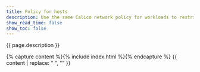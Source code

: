 ```yaml
---
title: Policy for hosts
description: Use the same Calico network policy for workloads to restrict traffic between hosts and the outside world. 
show_read_time: false
show_toc: false
---
```


{{ page.description }}

{% capture content %}{% include index.html %}{% endcapture %}
{{ content | replace: "    ", "" }}
